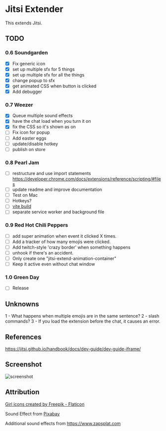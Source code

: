 # Jitsi Extender

This extends Jitsi. 

## TODO 

### 0.6 Soundgarden

- [x] Fix generic icon
- [x] set up multiple sfx for 5 things
- [x] set up multiple sfx for all the things
- [x] change popup to sfx
- [x] get animated CSS when button is clicked
- [x] Add debugger

### 0.7 Weezer
- [x] Queue multiple sound effects
- [x] have the chat load when you turn it on
- [x] fix the CSS so it's shown as on
- [ ] Fix icon for popup
- [ ] Add easter eggs
- [ ] update/disable hotkey
- [ ] publish on store

### 0.8 Pearl Jam
- [ ] restructure and use import statements https://developer.chrome.com/docs/extensions/reference/scripting/#files
- [ ] update readme and improve documentation
- [ ] Test on Mac
- [ ] Hotkeys?
- [ ] [vite build](https://github.com/StarkShang/vite-plugin-chrome-extension)
- [ ] separate service worker and background file

### 0.9 Red Hot Chili Peppers
- [ ] add super animation when event it clicked X times.
- [ ] Add a tracker of how many emojis were clicked.
- [ ] Add twitch-style 'crazy border' when something happens
- [ ] unhook if there's an accident. 
- [ ] Only create one "jitsi-extend-animation-container"
- [ ] Keep it active even without chat window

### 1.0 Green Day
- [ ] Release

## Unknowns
1 - What happens when multiple emojis are in the same sentence?
2 - slash commands?
3 - If you load the extension before the chat, it causes an error. 

## References
https://jitsi.github.io/handbook/docs/dev-guide/dev-guide-iframe/

     
## Screenshot
![screenshot](/apps/samples/hello-world/assets/screenshot_1280_800.png)


## Attribution

<a href="https://www.flaticon.com/free-icons/girl" title="girl icons">Girl icons created by Freepik - Flaticon</a>

Sound Effect from <a href="https://pixabay.com/sound-effects/?utm_source=link-attribution&amp;utm_medium=referral&amp;utm_campaign=music&amp;utm_content=6185">Pixabay</a>

Additional sound effects from https://www.zapsplat.com